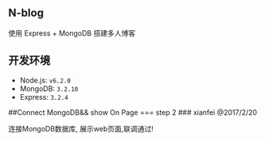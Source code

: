 ## N-blog

使用 Express + MongoDB 搭建多人博客

## 开发环境

- Node.js: `v6.2.0`
- MongoDB: `3.2.10`
- Express: `3.2.4`


##Connect  MongoDB&& show On Page        ===          step 2    ### xianfei   @2017/2/20

连接MongoDB数据库, 展示web页面,联调通过!

